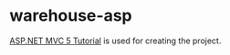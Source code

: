 # warehouse-asp

[ASP.NET MVC 5 Tutorial](https://metanit.com/sharp/mvc5/) is used for creating the project.
